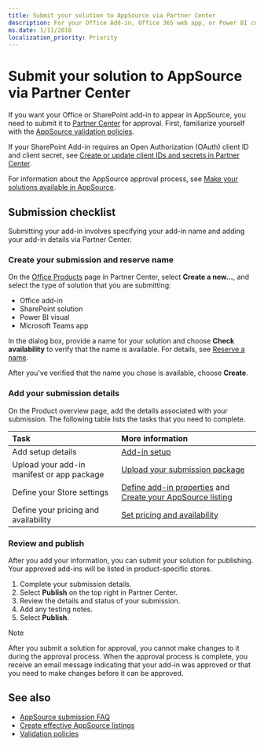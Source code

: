 ```yaml
---
title: Submit your solution to AppSource via Partner Center
description: For your Office Add-in, Office 365 web app, or Power BI custom visual to appear in the AppSource, you need to submit it to the Seller Dashboard for approval.
ms.date: 1/11/2018
localization_priority: Priority
---
```


# Submit your solution to AppSource via Partner Center

If you want your Office or SharePoint add-in to appear in AppSource, you need to submit it to [Partner Center](https://partner.microsoft-int.com/en-us/dashboard/office/products) for approval. First, familiarize yourself with the [AppSource validation policies](validation-policies.md). 

If your SharePoint Add-in requires an Open Authorization (OAuth) client ID and client secret, see [Create or update client IDs and secrets in Partner Center](create-or-update-client-ids-and-secrets.md).

For information about the AppSource approval process, see [Make your solutions available in AppSource](submit-to-the-office-store.md).

## Submission checklist

Submitting your add-in involves specifying your add-in name and adding your add-in details via Partner Center.

### Create your submission and reserve name

On the [Office Products](https://partner.microsoft-int.com/en-us/dashboard/office/products) page in Partner Center, select **Create a new...**, and select the type of solution that you are submitting:

- Office add-in
- SharePoint solution
- Power BI visual
- Microsoft Teams app

In the dialog box, provide a name for your solution and choose **Check availability** to verify that the name is available. For details, see [Reserve a name](reserve-add-in-name.md).

After you've verified that the name you chose is available, choose **Create**.

### Add your submission details

On the Product overview page, add the details associated with your submission. The following table lists the tasks that you need to complete.

|**Task**|**More information**|
|:-------------|:-------|
|Add setup details|[Add-in setup](add-in-setup.md)|
|Upload your add-in manifest or app package|[Upload your submission package](upload-package.md)|
|Define your Store settings|[Define add-in properties](define-add-in-properties.md) and [Create your AppSource listing](appsource-listing.md)|
|Define your pricing and availability|[Set pricing and availability](set-pricing-and-availability.md)|

### Review and publish

After you add your information, you can submit your solution for publishing. Your approved add-ins will be listed in product-specific stores.

1. Complete your submission details.
2. Select **Publish** on the top right in Partner Center.
3. Review the details and status of your submission.
4. Add any testing notes.
5. Select **Publish**.
    
> [!NOTE]
> After you submit a solution for approval, you cannot make changes to it during the approval process. When the approval process is complete, you receive an email message indicating that your add-in was approved or that you need to make changes before it can be approved. 

## See also
<a name="bk_addresources"> </a>

- [AppSource submission FAQ](office-store-submission-faq.md)
- [Create effective AppSource listings](create-effective-office-store-listings.md)
- [Validation policies](validation-policies.md)
 

